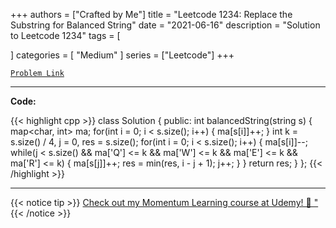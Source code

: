 
+++
authors = ["Crafted by Me"]
title = "Leetcode 1234: Replace the Substring for Balanced String"
date = "2021-06-16"
description = "Solution to Leetcode 1234"
tags = [
    
]
categories = [
    "Medium"
]
series = ["Leetcode"]
+++



[`Problem Link`](https://leetcode.com/problems/replace-the-substring-for-balanced-string/description/)

---

**Code:**

{{< highlight cpp >}}
class Solution {
public:
    int balancedString(string s) {
        map<char, int> ma;
        for(int i = 0; i < s.size(); i++) {
            ma[s[i]]++;
        }
        int k = s.size() / 4, j = 0, res = s.size();
        for(int i = 0; i < s.size(); i++) {
            ma[s[i]]--;
        while(j < s.size() && ma['Q'] <= k && ma['W'] <= k && ma['E'] <= k && ma['R'] <= k) {
                ma[s[j]]++;
                res = min(res, i - j + 1);
                j++;
            }
        }
        return res;
    }
};
{{< /highlight >}}


---


{{< notice tip >}}
[Check out my Momentum Learning course at Udemy! 🚀 "](https://www.udemy.com/course/blind-75-the-data-structures-and-algorithms-essentials/)
{{< /notice >}}

